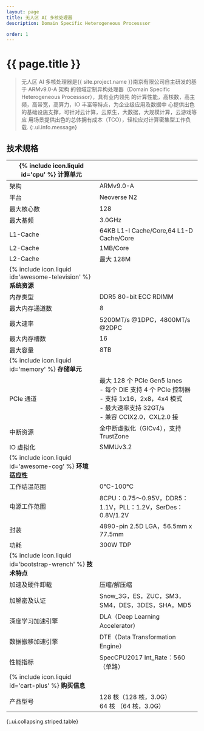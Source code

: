 ```yaml
---
layout: page
title: 无人区 AI 多核处理器
description: Domain Specific Heterogeneous Processsor

order: 1
---
```


# {{ page.title }}

> 无人区 AI 多核处理器是{{ site.project.name }}南京有限公司自主研发的基于  ARMv9.0-A  架构
的领域定制异构处理器（Domain Specific Heterogeneous Processsor），具有业内领先
的计算性能，高核数，高主频，高带宽，高算力，IO 丰富等特点，为企业级应用及数据中
心提供出色的基础设施支撑，可针对云计算，云原生，大数据，大规模计算，云游戏等应
用场景提供出色的总体拥有成本（TCO），轻松应对计算密集型工作负载.
{:.ui.info.message}

## 技术规格

| <span>{% include icon.liquid id='cpu' %} <b>计算单元</b></span> |   |
|----------|---------|
| 架构     | ARMv9.0-A    |
| 平台     | Neoverse N2    |
| 最大核心数     | 128    |
| 最大基频     | 3.0GHz    |
| L1-Cache     | 64KB L1-I Cache/Core,64 L1-D Cache/Core    |
| L2-Cache     | 1MB/Core    |
| L2-Cache     | 最大 128M    |
| <span>{% include icon.liquid id='awesome-television' %} <b>系统资源</b></span> |   |
| 内存类型      | DDR5 80-bit ECC RDIMM     |
| 最大内存通道数     | 8    |
| 最大速率     | 5200MT/s @1DPC，4800MT/s @2DPC    |
| 最大内存槽数     | 16    |
| 最大容量     | 8TB    |
| <span>{% include icon.liquid id='memory' %} <b>存储单元</b></span> |   |
| PCIe 通道      | 最大 128 个 PCIe Gen5 lanes<br>- 每个 DIE 支持 4 个 PCIe 控制器<br>- 支持 1x16，2x8，4x4 模式<br>- 最大速率支持 32GT/s<br>- 兼容 CCIX2.0，CXL2.0 接     |
| 中断资源     | 全中断虚拟化（GICv4），支持 TrustZone    |
| IO 虚拟化     | SMMUv3.2    |
| <span>{% include icon.liquid id='awesome-cog' %} <b>环境适应性</b></span> |   |
| 工作结温范围      | 0°C-100°C     |
| 电源工作范围     | 8CPU：0.75～0.95V，DDR5：1.1V，PLL：1.2V，SerDes：0.8V/1.2V    |
| 封装     | 4890-pin 2.5D LGA，56.5mm x 77.5mm    |
| 功耗     | 300W TDP    |
| <span>{% include icon.liquid id='bootstrap-wrench' %} <b>技术特点</b></span> |   |
| 加速及硬件卸载      | 压缩/解压缩     |
| 加解密及认证     | Snow_3G，ES，ZUC，SM3，SM4，DES，3DES，SHA，MD5    |
| 深度学习加速引擎     | DLA（Deep Learning Accelerator）    |
| 数据搬移加速引擎     | DTE（Data Transformation Engine）    |
| 性能指标     | SpecCPU2017 Int_Rate：560（单路）    |
| <span>{% include icon.liquid id='cart-plus' %} <b>购买信息</b></span> |   |
| 产品型号      | 128 核（128  核，3.0G）<span><br>64 核  （64 核，3.0G）    |
{:.ui.collapsing.striped.table}
